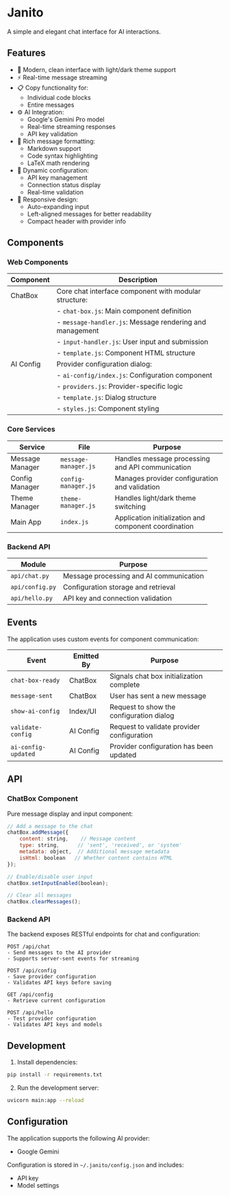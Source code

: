 # Janito

A simple and elegant chat interface for AI interactions.

## Features

- 🎨 Modern, clean interface with light/dark theme support
- ⚡ Real-time message streaming
- 📋 Copy functionality for:
  - Individual code blocks
  - Entire messages
- ⚙️ AI Integration:
  - Google's Gemini Pro model
  - Real-time streaming responses
  - API key validation
- 💬 Rich message formatting:
  - Markdown support
  - Code syntax highlighting
  - LaTeX math rendering
- 🔧 Dynamic configuration:
  - API key management
  - Connection status display
  - Real-time validation
- 📱 Responsive design:
  - Auto-expanding input
  - Left-aligned messages for better readability
  - Compact header with provider info

## Components

### Web Components

| Component | Description |
|-----------|-------------|
| ChatBox | Core chat interface component with modular structure: |
| | - `chat-box.js`: Main component definition |
| | - `message-handler.js`: Message rendering and management |
| | - `input-handler.js`: User input and submission |
| | - `template.js`: Component HTML structure |
| AI Config | Provider configuration dialog: |
| | - `ai-config/index.js`: Configuration component |
| | - `providers.js`: Provider-specific logic |
| | - `template.js`: Dialog structure |
| | - `styles.js`: Component styling |

### Core Services

| Service | File | Purpose |
|---------|------|---------|
| Message Manager | `message-manager.js` | Handles message processing and API communication |
| Config Manager | `config-manager.js` | Manages provider configuration and validation |
| Theme Manager | `theme-manager.js` | Handles light/dark theme switching |
| Main App | `index.js` | Application initialization and component coordination |

### Backend API

| Module | Purpose |
|--------|---------|
| `api/chat.py` | Message processing and AI communication |
| `api/config.py` | Configuration storage and retrieval |
| `api/hello.py` | API key and connection validation |

## Events

The application uses custom events for component communication:

| Event | Emitted By | Purpose |
|-------|------------|---------|
| `chat-box-ready` | ChatBox | Signals chat box initialization complete |
| `message-sent` | ChatBox | User has sent a new message |
| `show-ai-config` | Index/UI | Request to show the configuration dialog |
| `validate-config` | AI Config | Request to validate provider configuration |
| `ai-config-updated` | AI Config | Provider configuration has been updated |

## API

### ChatBox Component

Pure message display and input component:

```javascript
// Add a message to the chat
chatBox.addMessage({
    content: string,    // Message content
    type: string,      // 'sent', 'received', or 'system'
    metadata: object,  // Additional message metadata
    isHtml: boolean   // Whether content contains HTML
});

// Enable/disable user input
chatBox.setInputEnabled(boolean);

// Clear all messages
chatBox.clearMessages();
```

### Backend API

The backend exposes RESTful endpoints for chat and configuration:

```
POST /api/chat
- Send messages to the AI provider
- Supports server-sent events for streaming

POST /api/config
- Save provider configuration
- Validates API keys before saving

GET /api/config
- Retrieve current configuration

POST /api/hello
- Test provider configuration
- Validates API keys and models
```

## Development

1. Install dependencies:
```bash
pip install -r requirements.txt
```

2. Run the development server:
```bash
uvicorn main:app --reload
```

## Configuration

The application supports the following AI provider:

- Google Gemini

Configuration is stored in `~/.janito/config.json` and includes:
- API key
- Model settings
